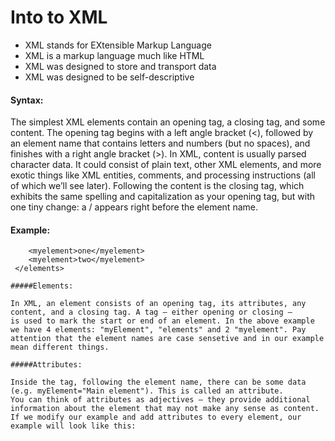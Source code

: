 # Into to XML

* XML stands for EXtensible Markup Language
* XML is a markup language much like HTML
* XML was designed to store and transport data
* XML was designed to be self-descriptive

#### Syntax: 

The simplest XML elements contain an opening tag, a closing tag, and some content. The opening tag begins with a left angle bracket (<), 
followed by an element name that contains letters and numbers (but no spaces), and finishes with a right angle bracket (>). In XML, 
content is usually parsed character data. It could consist of plain text, other XML elements, and more exotic things like XML entities, 
comments, and processing instructions (all of which we’ll see later). Following the content is the closing tag, which exhibits the same
spelling and capitalization as your opening tag, but with one tiny change: a / appears right before the element name.

#### Example:

```<elements> 
    <myelement>one</myelement> 
    <myelement>two</myelement> 
 </elements>
 
#####Elements:

In XML, an element consists of an opening tag, its attributes, any content, and a closing tag. A tag – either opening or closing – 
is used to mark the start or end of an element. In the above example we have 4 elements: "myElement", "elements" and 2 "myelement". Pay attention that the element names are case sensetive and in our example mean different things. 

#####Attributes:

Inside the tag, following the element name, there can be some data (e.g. myElement="Main element"). This is called an attribute.
You can think of attributes as adjectives – they provide additional information about the element that may not make any sense as content.
If we modify our example and add attributes to every element, our example will look like this:


